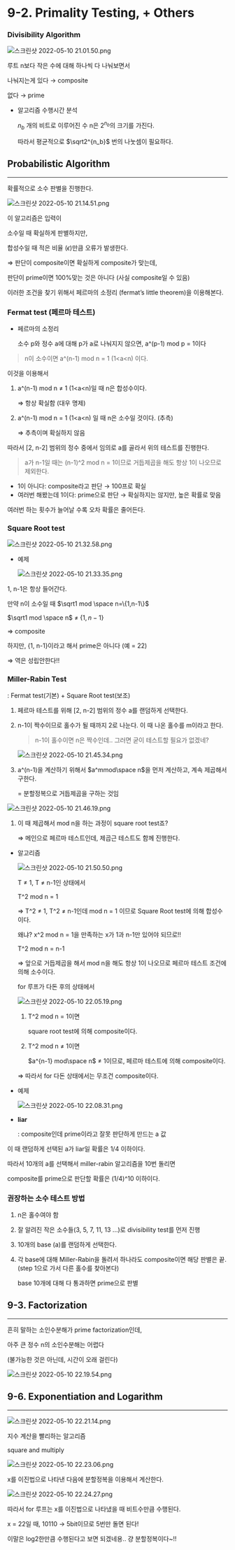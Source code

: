 # 9-2. Primality Testing, + Others

### Divisibility Algorithm

![스크린샷 2022-05-10 21.01.50.png](9-2%20Primality%20Testing,%20+%20Others%20c7b5402d87864b989b2c69c00d186085/%E1%84%89%E1%85%B3%E1%84%8F%E1%85%B3%E1%84%85%E1%85%B5%E1%86%AB%E1%84%89%E1%85%A3%E1%86%BA_2022-05-10_21.01.50.png)

루트 n보다 작은 수에 대해 하나씩 다 나눠보면서

나눠지는게 있다 → composite

없다 → prime

- 알고리즘 수행시간 분석
    
    $n_b$ 개의 비트로 이루어진 수 n은 $2^{n_b}$의 크기를 가진다.
    
    따라서 평균적으로 $\sqrt2^{n_b}$ 번의 나눗셈이 필요하다.
    

## Probabilistic Algorithm

---

확률적으로 소수 판별을 진행한다.

![스크린샷 2022-05-10 21.14.51.png](9-2%20Primality%20Testing,%20+%20Others%20c7b5402d87864b989b2c69c00d186085/%E1%84%89%E1%85%B3%E1%84%8F%E1%85%B3%E1%84%85%E1%85%B5%E1%86%AB%E1%84%89%E1%85%A3%E1%86%BA_2022-05-10_21.14.51.png)

이 알고리즘은 입력이

소수일 때 확실하게 판별하지만,

합성수일 때 적은 비율 ($\epsilon$)만큼 오류가 발생한다.

⇒  판단이 composite이면 확실하게 composite가 맞는데,

판단이 prime이면 100%맞는 것은 아니다 (사실 composite일 수 있음)

이러한 조건을 찾기 위해서 페르마의 소정리 (fermat’s little theorem)을 이용해본다.

### Fermat test (페르마 테스트)

- 페르마의 소정리
    
    소수 p와 정수 a에 대해 p가 a로 나눠지지 않으면, a^(p-1) mod p = 1이다
    

> n이 소수이면 a^(n-1) mod n = 1 (1<a<n) 이다.
> 

이것을 이용해서

1. a^(n-1) mod n ≠ 1 (1<a<n)일 때 n은 합성수이다.
    
    ⇒ 항상 확실함 (대우 명제)
    
2. a^(n-1) mod n = 1 (1<a<n) 일 때 n은 소수일 것이다. (추측)
    
    ⇒ 추측이며 확실하지 않음
    

따라서 [2, n-2] 범위의 정수 중에서 임의로 a를 골라서 위의 테스트를 진행한다.

> a가 n-1일 때는 (n-1)^2 mod n = 1이므로 거듭제곱을 해도 항상 1이 나오므로 제외한다.
> 
- 1이 아니다: composite라고 판단 → 100프로 확실
- 여러번 해봤는데 1이다: prime으로 판단 → 확실하지는 않지만, 높은 확률로 맞음

여러번 하는 횟수가 늘어날 수록 오차 확률은 줄어든다.

### Square Root test

![스크린샷 2022-05-10 21.32.58.png](9-2%20Primality%20Testing,%20+%20Others%20c7b5402d87864b989b2c69c00d186085/%E1%84%89%E1%85%B3%E1%84%8F%E1%85%B3%E1%84%85%E1%85%B5%E1%86%AB%E1%84%89%E1%85%A3%E1%86%BA_2022-05-10_21.32.58.png)

- 예제
    
    ![스크린샷 2022-05-10 21.33.35.png](9-2%20Primality%20Testing,%20+%20Others%20c7b5402d87864b989b2c69c00d186085/%E1%84%89%E1%85%B3%E1%84%8F%E1%85%B3%E1%84%85%E1%85%B5%E1%86%AB%E1%84%89%E1%85%A3%E1%86%BA_2022-05-10_21.33.35.png)
    

1, n-1은 항상 들어간다.

만약 n이 소수일 때 $\sqrt1 mod \space n=\{1,n-1\}$

 $\sqrt1 mod \space n$ ≠ $\{1,n-1\}$ 

⇒ composite

하지만, {1, n-1}이라고 해서 prime은 아니다 (예 = 22)

⇒ 역은 성립안한다!!

### Miller-Rabin Test

: Fermat test(기본) + Square Root test(보조)

1. 페르마 테스트를 위해 [2, n-2] 범위의 정수 a를 랜덤하게 선택한다.
2. n-1이 짝수이므로 홀수가 될 때까지 2로 나눈다. 이 때 나온 홀수를 m이라고 한다.
    
    > n-1이 홀수이면 n은 짝수인데.. 그러면 굳이 테스트할 필요가 없겠네?
    > 
    
    ![스크린샷 2022-05-10 21.45.34.png](9-2%20Primality%20Testing,%20+%20Others%20c7b5402d87864b989b2c69c00d186085/%E1%84%89%E1%85%B3%E1%84%8F%E1%85%B3%E1%84%85%E1%85%B5%E1%86%AB%E1%84%89%E1%85%A3%E1%86%BA_2022-05-10_21.45.34.png)
    
3. a^(n-1)을 계산하기 위해서 $a^mmod\space n$을 먼저 계산하고, 계속 제곱해서 구한다.
    
    = 분할정복으로 거듭제곱을 구하는 것임
    

![스크린샷 2022-05-10 21.46.19.png](9-2%20Primality%20Testing,%20+%20Others%20c7b5402d87864b989b2c69c00d186085/%E1%84%89%E1%85%B3%E1%84%8F%E1%85%B3%E1%84%85%E1%85%B5%E1%86%AB%E1%84%89%E1%85%A3%E1%86%BA_2022-05-10_21.46.19.png)

1. 이 때 제곱해서 mod n을 하는 과정이 square root test죠?
    
    ⇒ 메인으로 페르마 테스트인데, 제곱근 테스트도 함께 진행한다.
    

- 알고리즘
    
    ![스크린샷 2022-05-10 21.50.50.png](9-2%20Primality%20Testing,%20+%20Others%20c7b5402d87864b989b2c69c00d186085/%E1%84%89%E1%85%B3%E1%84%8F%E1%85%B3%E1%84%85%E1%85%B5%E1%86%AB%E1%84%89%E1%85%A3%E1%86%BA_2022-05-10_21.50.50.png)
    
    T ≠ 1, T ≠ n-1인 상태에서 
    
    T^2 mod n = 1
    
    ⇒ T^2 ≠ 1, T^2 ≠ n-1인데 mod n = 1 이므로 Square Root test에 의해 합성수이다.
    
    왜냐? x^2 mod n = 1을 만족하는 x가 1과 n-1만 있어야 되므로!!
    
    T^2 mod n = n-1
    
    ⇒ 앞으로 거듭제곱을 해서 mod n을 해도 항상 1이 나오므로 페르마 테스트 조건에 의해 소수이다.
    
    for 루프가 다돈 후의 상태에서
    
    ![스크린샷 2022-05-10 22.05.19.png](9-2%20Primality%20Testing,%20+%20Others%20c7b5402d87864b989b2c69c00d186085/%E1%84%89%E1%85%B3%E1%84%8F%E1%85%B3%E1%84%85%E1%85%B5%E1%86%AB%E1%84%89%E1%85%A3%E1%86%BA_2022-05-10_22.05.19.png)
    
    1. T^2 mod n = 1이면
        
        square root test에 의해 composite이다.
        
    2. T^2 mod n ≠ 1이면
        
        $a^{n-1} mod\space n$ ≠ 1이므로, 페르마 테스트에 의해 composite이다.
        
    
    ⇒ 따라서 for 다돈 상태에서는 무조건 composite이다.
    
- 예제
    
    ![스크린샷 2022-05-10 22.08.31.png](9-2%20Primality%20Testing,%20+%20Others%20c7b5402d87864b989b2c69c00d186085/%E1%84%89%E1%85%B3%E1%84%8F%E1%85%B3%E1%84%85%E1%85%B5%E1%86%AB%E1%84%89%E1%85%A3%E1%86%BA_2022-05-10_22.08.31.png)
    
- **liar**
    
    : composite인데 prime이라고 잘못 판단하게 만드는 a 값
    

이 때 랜덤하게 선택된 a가 liar일 확률은 1/4 이하이다.

따라서 10개의 a를 선택해서 miller-rabin 알고리즘을 10번 돌리면

composite를 prime으로 판단할 확률은 (1/4)^10 이하이다.

### 권장하는 소수 테스트 방법

1. n은 홀수여야 함
2. 잘 알려진 작은 소수들(3, 5, 7, 11, 13 ...)로 divisibility test를 먼저 진행
3. 10개의 base (a)를 랜덤하게 선택한다.
4. 각 base에 대해 Miller-Rabin을 돌려서 하나라도 composite이면 해당 판별은 끝. (step 1으로 가서 다른 홀수를 찾아본다)
    
    base 10개에 대해 다 통과하면 prime으로 판별
    

## 9-3. Factorization

---

흔히 말하는 소인수분해가 prime factorization인데,

아주 큰 정수 n의 소인수분해는 어렵다

(불가능한 것은 아닌데, 시간이 오래 걸린다)

![스크린샷 2022-05-10 22.19.54.png](9-2%20Primality%20Testing,%20+%20Others%20c7b5402d87864b989b2c69c00d186085/%E1%84%89%E1%85%B3%E1%84%8F%E1%85%B3%E1%84%85%E1%85%B5%E1%86%AB%E1%84%89%E1%85%A3%E1%86%BA_2022-05-10_22.19.54.png)

## 9-6. Exponentiation and Logarithm

---

![스크린샷 2022-05-10 22.21.14.png](9-2%20Primality%20Testing,%20+%20Others%20c7b5402d87864b989b2c69c00d186085/%E1%84%89%E1%85%B3%E1%84%8F%E1%85%B3%E1%84%85%E1%85%B5%E1%86%AB%E1%84%89%E1%85%A3%E1%86%BA_2022-05-10_22.21.14.png)

지수 계산을 빨리하는 알고리즘

square and multiply

![스크린샷 2022-05-10 22.23.06.png](9-2%20Primality%20Testing,%20+%20Others%20c7b5402d87864b989b2c69c00d186085/%E1%84%89%E1%85%B3%E1%84%8F%E1%85%B3%E1%84%85%E1%85%B5%E1%86%AB%E1%84%89%E1%85%A3%E1%86%BA_2022-05-10_22.23.06.png)

x를 이진법으로 나타낸 다음에 분할정복을 이용해서 계산한다.

![스크린샷 2022-05-10 22.24.27.png](9-2%20Primality%20Testing,%20+%20Others%20c7b5402d87864b989b2c69c00d186085/%E1%84%89%E1%85%B3%E1%84%8F%E1%85%B3%E1%84%85%E1%85%B5%E1%86%AB%E1%84%89%E1%85%A3%E1%86%BA_2022-05-10_22.24.27.png)

따라서 for 루프는 x를 이진법으로 나타냈을 때 비트수만큼 수행된다.

x = 22일 때, 10110 → 5bit이므로 5번만 돌면 된다!

이말은 log2한만큼 수행된다고 보면 되겠네용.. 걍 분할정복이다~!!
